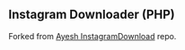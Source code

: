 ## Instagram Downloader (PHP)

Forked from [Ayesh InstagramDownload](https://github.com/Ayesh/InstagramDownload) repo.